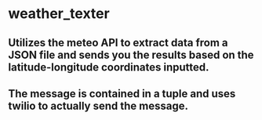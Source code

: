 # weather_texter
## Utilizes the meteo API to extract data from a JSON file and sends you the results based on the latitude-longitude coordinates inputted. 
## The message is contained in a tuple and uses twilio to actually send the message.

